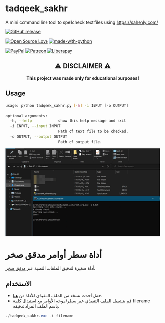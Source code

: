 # tadqeek_sakhr
A mini command line tool to spellcheck text files using <https://sahehly.com/>

[![GitHub release](https://img.shields.io/github/release/yshalsager/tadqeek_sakhr.svg)](https://github.com/yshalsager/tadqeek_sakhr/releases/)

[![Open Source Love](https://badges.frapsoft.com/os/v1/open-source.png?v=103)](https://github.com/ellerbrock/open-source-badges/)
[![made-with-python](https://img.shields.io/badge/Made%20with-Python-1f425f.svg)](https://www.python.org/)

[![PayPal](https://img.shields.io/badge/PayPal-Donate-00457C?style=flat&labelColor=00457C&logo=PayPal&logoColor=white&link=https://www.paypal.me/yshalsager)](https://www.paypal.me/yshalsager)
[![Patreon](https://img.shields.io/badge/Patreon-Support-F96854?style=flat&labelColor=F96854&logo=Patreon&logoColor=white&link=https://www.patreon.com/XiaomiFirmwareUpdater)](https://www.patreon.com/XiaomiFirmwareUpdater)
[![Liberapay](https://img.shields.io/badge/Liberapay-Support-F6C915?style=flat&labelColor=F6C915&logo=Liberapay&logoColor=white&link=https://liberapay.com/yshalsager)](https://liberapay.com/yshalsager)

<h2 id="disclaimer" align="center">
⚠️ DISCLAIMER ⚠️
</h2>

<p align="center">
<b>This project was made only for educational purposes!</b>
<br>

## Usage

```bash
usage: python tadqeek_sakhr.py [-h] -i INPUT [-o OUTPUT]

optional arguments:
  -h, --help            show this help message and exit
  -i INPUT, --input INPUT
                        Path of text file to be checked.
  -o OUTPUT, --output OUTPUT
                        Path of output file.

```

![Windows Screenshot](screenshot.jpg)


# أداة سطر أوامر مدقق صخر

أداة صغيرة لتدقيق الملفات النصية عبر [مدقق صخر](https://tadqeek.alsharekh.org).

## الاستخدام
- حمل أحدث نسخة من الملف التنفيذي للأداة من [هنا](https://github.com/yshalsager/tadqeek_sakhr/releases/latest).
- قم بتشغيل الملف التنفيذي عبر سطر/موجه اﻷوامر مع استبدال كلمة filename باسم الملف المراد تدقيقه.

```powershell
./tadqeek_sakhr.exe -i filename
```
